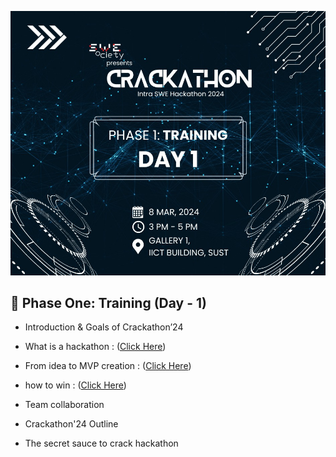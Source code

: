 ![](./assets/banner.jpg)

## 🚀 Phase One: Training (Day - 1)

- Introduction & Goals of Crackathon’24

- What is a hackathon : ([Click Here](https://www.canva.com/design/DAF-5wUCFfk/F1cdQLUk9mFpV5yhrFeUiA/edit?utm_content=DAF-5wUCFfk&utm_campaign=designshare&utm_medium=link2&utm_source=sharebutton))
- From idea to MVP creation : ([Click Here](https://www.canva.com/design/DAF-2CCRiJM/mw0NoPk2p0XcMajfq3CfFA/edit?utm_content=DAF-2CCRiJM&utm_campaign=designshare&utm_medium=link2&utm_source=sharebutton))
- how to win : ([Click Here](https://www.canva.com/design/DAF-5PsIHYo/qc7BoLkbBdu5YNI-UeYrow/edit?utm_content=DAF-5PsIHYo&utm_campaign=designshare&utm_medium=link2&utm_source=sharebutton))
- Team collaboration
- Crackathon'24 Outline
- The secret sauce to crack hackathon
